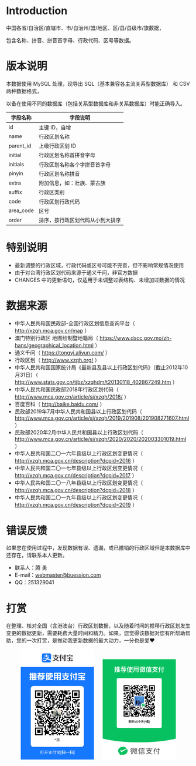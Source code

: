 Introduction
============
中国各省/自治区/直辖市、市/自治州/盟/地区、区/县/县级市/旗数据，

包含名称、拼音、拼音首字母、行政代码、区号等数据。


版本说明
============
本数据使用 MySQL 处理，现导出 SQL（基本兼容各主流关系型数据库） 和 CSV 两种数据格式，

以备在使用不同的数据库（包括关系型数据库和非关系数据库）时能正确导入。

|  字段名称  | 字段说明  |
|  -------  | -------  |
| id     | 主键 ID，自增   |
| name     | 行政区划名称   |
| parent_id     | 上级行政区划 ID   |
| initial     | 行政区划名称首拼音字母   |
| initials     | 行政区划名称各个字拼音首字母   |
| pinyin     | 行政区划名称拼音   |
| extra     | 附加信息，如：壮族、蒙古族   |
| suffix     | 行政区类别   |
| code     | 行政区划行政代码   |
| area_code     | 区号   |
| order     | 排序，按行政区划代码从小到大排序   |


特别说明
============
* 最新调整的行政区域，行政代码或区号可能不完善，但不影响常规情况使用
* 由于对台湾行政区划代码来源于通义千问，非官方数据
* CHANGES 中的更新语句，仅适用于未调整过表结构、未增加过数据的情况

数据来源
============
* 中华人民共和国民政部-全国行政区划信息查询平台（ http://xzqh.mca.gov.cn/map ）
* 澳门特别行政区 地图绘制暨地籍局（ https://www.dscc.gov.mo/zh-hans/geographical_location.html ）
* 通义千问（ https://tongyi.aliyun.com/ ）
* 行政区划（ http://www.xzqh.org/ ）
* 中华人民共和国国家统计局《最新县及县以上行政区划代码》（截止2012年10月31日）（ http://www.stats.gov.cn/tjbz/xzqhdm/t20130118_402867249.htm ）
* 中华人民共和国民政部2018年行政区划代码（ http://www.mca.gov.cn/article/sj/xzqh/2018/ ）
* 百度百科（ http://baike.baidu.com/ ）
* 民政部2019年7月中华人民共和国县以上行政区划代码（ http://www.mca.gov.cn/article/sj/xzqh/2019/201908/201908271607.html ）
* 民政部2020年2月中华人民共和国县以上行政区划代码（ http://www.mca.gov.cn/article/sj/xzqh/2020/2020/202003301019.html ）
* 中华人民共和国二〇一六年县级以上行政区划变更情况（ http://xzqh.mca.gov.cn/description?dcpid=2016 ）
* 中华人民共和国二〇一七年县级以上行政区划变更情况（ http://xzqh.mca.gov.cn/description?dcpid=2017 ）
* 中华人民共和国二〇一八年县级以上行政区划变更情况（ http://xzqh.mca.gov.cn/description?dcpid=2018 ）
* 中华人民共和国二〇一九年县级以上行政区划变更情况（ http://xzqh.mca.gov.cn/description?dcpid=2019 ）

错误反馈
============
如果您在使用过程中，发现数据有误、遗漏，或已撤销的行政区域但是本数据库中还存在，请联系本人更新。
* 联系人：腾 勇
* E-mail：webmaster@buession.com
* QQ：251329041

打赏
============
在整理、核对全国（含港澳台）行政区划数据，以及随着时间的推移行政区划发生变更的数据更新，需要耗费大量时间和精力。如果，您觉得该数据对您有所帮助帮助，您的一次打赏，是推动我更新数据的最大动力，一分也是爱❤️


<p style="text-align: center;">
	<img src="./alipay-qrcode.jpg" width="200" style="margin-right: 10px;" />
	<img src="./wechat-qrcode.png" width="200" style="margin-left: 10px;" />
</p>